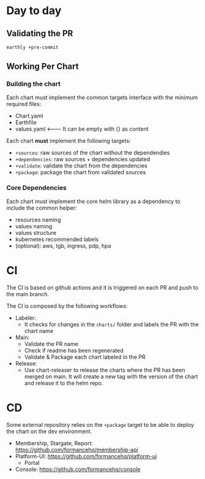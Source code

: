 # Day to day

## Validating the PR

```bash
earthly +pre-commit
```

## Working Per Chart

### Building the chart

Each chart  must implement the common targets interface with the minimum required files:
- Chart.yaml
- Earthfile
- values.yaml <--- It can be empty with {} as content

Each chart **must** implement the following targets:
- `+sources`: raw sources of the chart without the dependendies
- `+dependencies`: raw sources + dependencies updated
- `+validate`: validate the chart from the dependencies
- `+package`: package the chart from validated sources


### Core Dependencies

Each chart must implement the core helm library as a dependency to include the common helper:
- resources naming
- values naming
- values structure
- kubernetes recommended labels
- (optional): aws, tgb, ingress, pdp, hpa


# CI

The CI is based on github actions and it is triggered on each PR and push to the main branch.

The CI is composed by the following workflows:
- Labeler:
  - It checks for changes in the `charts/` folder and labels the PR with the chart name
- Main: 
  - Validate the PR name
  - Check if readme has been regenerated
  - Validate & Package each chart labeled in the PR
- Release:
  - Use chart-releaser to release the charts where the PR has been merged on main. It will create a new tag with the version of the chart and release it to the helm repo.

# CD

Some external repository relies on the `+package` target to be able to deploy the chart on the dev environment.

- Membership, Stargate, Report: https://github.com/formancehq/membership-api
- Platform-UI: https://github.com/formancehq/platform-ui
  - Portal
- Console: https://github.com/formancehq/console